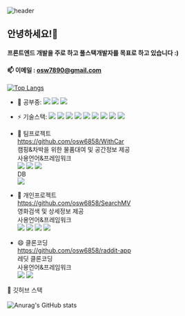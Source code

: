 ![header](https://capsule-render.vercel.app/api?type=wave&color=auto&height=300&section=header&text=Welcome%20My%20github%20&fontSize=80)

## 안녕하세요!👋
#### 프론트엔드 개발을 주로 하고 풀스택개발자를 목표로 하고 있습니다 :)
#### 📫 이메일 : osw7890@gmail.com

<!-- - 🔭 I’m currently working on ...
- 👯 I’m looking to collaborate on ...
- 🤔 I’m looking for help with ...
- 💬 Ask me about ...
- 📫 How to reach me: ...
- 😄 Pronouns: ...
-->
[![Top Langs](https://github-readme-stats.vercel.app/api/top-langs/?username=osw6858&layout=compact)](https://github.com/osw6858/github-readme-stats)<br>
- 🌱 공부중:  <img src="https://img.shields.io/badge/TypeScript-3178C6?style=flat&logo=TypeScript&logoColor=white"/> <img src="https://img.shields.io/badge/Docker-2496ED?style=flat&logo=Docker&logoColor=white"/> <img src="https://img.shields.io/badge/TailwindCSS-1572B6?style=flat&logo=TailwindCSS&logoColor=white"/> 

- ⚡ 기술스택:  <img src="https://img.shields.io/badge/React-61DAFB?style=flat&logo=React&logoColor=white"/>
    <img src="https://img.shields.io/badge/JavaScript-F7DF1E?style=flat&logo=JavaScript&logoColor=white"/>
      <img src="https://img.shields.io/badge/NodeJs-339933?style=flat&logo=NodedotJs&logoColor=white"/>
     <img src="https://img.shields.io/badge/HTML5-E34F26?style=flat&logo=HTML5&logoColor=white"/>
      <img src="https://img.shields.io/badge/CSS3-1572B6?style=flat&logo=CSS3&logoColor=white"/>
      <img src="https://img.shields.io/badge/Java-FC4C02?style=flat&logo=Java&logoColor=white"/>
      <img src="https://img.shields.io/badge/Spring-6DB33F?style=flat&logo=Spring&logoColor=white"/>
       <img src="https://img.shields.io/badge/MySql-4479A1?style=flat&logo=MySql&logoColor=white"/>
        <img src="https://img.shields.io/badge/Git-F05032?style=flat&logo=Git&logoColor=white"/> 
 - 👯 팀프로젝트 <br> https://github.com/osw6858/WithCar <br> 캠핑&차박을 위한 물품대여 및 공간정보 제공<br> 
 사용언어&프레임워크 <br> <img src="https://img.shields.io/badge/Java-FC4C02?style=flat&logo=Java&logoColor=white"/>  <img src="https://img.shields.io/badge/JavaScript-F7DF1E?style=flat&logo=JavaScript&logoColor=white"/> <img src="https://img.shields.io/badge/Spring-6DB33F?style=flat&logo=Spring&logoColor=white"/> <br> DB <br> <img src="https://img.shields.io/badge/MySql-4479A1?style=flat&logo=MySql&logoColor=white"/>
 - 💬 개인프로젝트 <br> https://github.com/osw6858/SearchMV <br> 영화검색 및 상세정보 제공 <br>
 사용언어&프레임워크 <br> <img src="https://img.shields.io/badge/JavaScript-F7DF1E?style=flat&logo=JavaScript&logoColor=white"/> <img src="https://img.shields.io/badge/React-61DAFB?style=flat&logo=React&logoColor=white"/>  <img src="https://img.shields.io/badge/HTML5-E34F26?style=flat&logo=HTML5&logoColor=white"/> <img src="https://img.shields.io/badge/CSS3-1572B6?style=flat&logo=CSS3&logoColor=white"/> <br>
 - 😄 클론코딩 <br> https://github.com/osw6858/raddit-app <br> 레딧 클론코딩 <br>
  사용언어&프레임워크 <br>  <img src="https://img.shields.io/badge/TypeScript-3178C6?style=flat&logo=TypeScript&logoColor=white"/> <img src="https://img.shields.io/badge/React-61DAFB?style=flat&logo=React&logoColor=white"/>
        
 🔭 깃허브 스택<br><br>
 ![Anurag's GitHub stats](https://github-readme-stats.vercel.app/api?username=osw6858&show_icons=true&theme=radical)<br>
 
 

        
    


